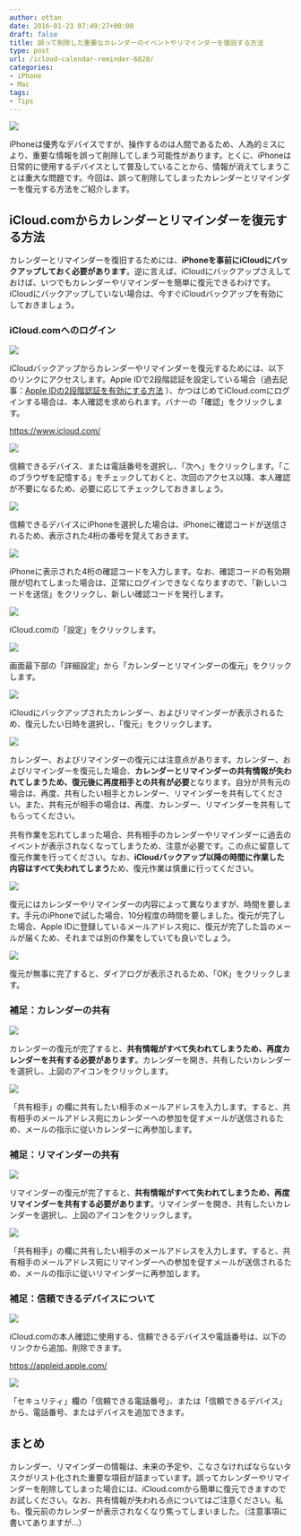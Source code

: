 ```yaml
---
author: ottan
date: 2016-01-23 07:49:27+00:00
draft: false
title: 誤って削除した重要なカレンダーのイベントやリマインダーを復旧する方法
type: post
url: /icloud-calendar-reminder-6828/
categories:
- iPhone
- Mac
tags:
- Tips
---
```


![](/uploads/2016/01/160123-56a324368a642-1.png)






iPhoneは優秀なデバイスですが、操作するのは人間であるため、人為的ミスにより、重要な情報を誤って削除してしまう可能性があります。とくに、iPhoneは日常的に使用するデバイスとして普及していることから、情報が消えてしまうことは重大な問題です。今回は、誤って削除してしまったカレンダーとリマインダーを復元する方法をご紹介します。





## iCloud.comからカレンダーとリマインダーを復元する方法





カレンダーとリマインダーを復旧するためには、**iPhoneを事前にiCloudにバックアップしておく必要があります**。逆に言えば、iCloudにバックアップさえしておけば、いつでもカレンダーやリマインダーを簡単に復元できるわけです。iCloudにバックアップしていない場合は、今すぐiCloudバックアップを有効にしておきましょう。





### iCloud.comへのログイン





![](/uploads/2016/01/160123-56a324383bc89-1.png)






iCloudバックアップからカレンダーやリマインダーを復元するためには、以下のリンクにアクセスします。Apple IDで2段階認証を設定している場合（過去記事：[Apple IDの2段階認証を有効にする方法](/appleid-two-step-authentication-2163/)
）、かつはじめてiCloud.comにログインする場合は、本人確認を求められます。バナーの「確認」をクリックします。



https://www.icloud.com/



![](/uploads/2016/01/160123-56a3243def7d1-1.png)






信頼できるデバイス、または電話番号を選択し、「次へ」をクリックします。「このブラウザを記憶する」をチェックしておくと、次回のアクセス以降、本人確認が不要になるため、必要に応じてチェックしておきましょう。





![](/uploads/2016/01/160123-56a3243f95a63-1.png)






信頼できるデバイスにiPhoneを選択した場合は、iPhoneに確認コードが送信されるため、表示された4桁の番号を覚えておきます。





![](/uploads/2016/01/160123-56a32440ad55b-1.png)






iPhoneに表示された4桁の確認コードを入力します。なお、確認コードの有効期限が切れてしまった場合は、正常にログインできなくなりますので、「新しいコードを送信」をクリックし、新しい確認コードを発行します。





![](/uploads/2016/01/160123-56a324439b089-1.png)






iCloud.comの「設定」をクリックします。





![](/uploads/2016/01/160123-56a32450b37ce-1.png)






画面最下部の「詳細設定」から「カレンダーとリマインダーの復元」をクリックします。





![](/uploads/2016/01/160123-56a32451ea2dc-1.png)






iCloudにバックアップされたカレンダー、およびリマインダーが表示されるため、復元したい日時を選択し、「復元」をクリックします。





![](/uploads/2016/01/160123-56a3245679e38-1.png)






カレンダー、およびリマインダーの復元には注意点があります。カレンダー、およびリマインダーを復元した場合、**カレンダーとリマインダーの共有情報が失われてしまうため、復元後に再度相手との共有が必要**となります。自分が共有元の場合は、再度、共有したい相手とカレンダー、リマインダーを共有してください。また、共有元が相手の場合は、再度、カレンダー、リマインダーを共有してもらってください。





共有作業を忘れてしまった場合、共有相手のカレンダーやリマインダーに過去のイベントが表示されなくなってしまうため、注意が必要です。この点に留意して復元作業を行ってください。なお、**iCloudバックアップ以降の時間に作業した内容はすべて失われてしまう**ため、復元作業は慎重に行ってください。





![](/uploads/2016/01/160123-56a324581d9b7-1.png)






復元にはカレンダーやリマインダーの内容によって異なりますが、時間を要します。手元のiPhoneで試した場合、10分程度の時間を要しました。復元が完了した場合、Apple IDに登録しているメールアドレス宛に、復元が完了した旨のメールが届くため、それまでは別の作業をしていても良いでしょう。





![](/uploads/2016/01/160123-56a324618c3bb-1.png)






復元が無事に完了すると、ダイアログが表示されるため、「OK」をクリックします。





### 補足：カレンダーの共有





![](/uploads/2016/01/160123-56a32462a90b8-1.png)






カレンダーの復元が完了すると、**共有情報がすべて失われてしまうため、再度カレンダーを共有する必要があります**。カレンダーを開き、共有したいカレンダーを選択し、上図のアイコンをクリックします。





![](/uploads/2016/01/160123-56a3246bf156a-1.png)






「共有相手」の欄に共有したい相手のメールアドレスを入力します。すると、共有相手のメールアドレス宛にカレンダーへの参加を促すメールが送信されるため、メールの指示に従いカレンダーに再参加します。





### 補足：リマインダーの共有





![](/uploads/2016/01/160123-56a3308185be5-1.png)






リマインダーの復元が完了すると、**共有情報がすべて失われてしまうため、再度リマインダーを共有する必要があります**。リマインダーを開き、共有したいカレンダーを選択し、上図のアイコンをクリックします。





![](/uploads/2016/01/160123-56a330823898d-1.png)






「共有相手」の欄に共有したい相手のメールアドレスを入力します。すると、共有相手のメールアドレス宛にリマインダーへの参加を促すメールが送信されるため、メールの指示に従いリマインダーに再参加します。





### 補足：信頼できるデバイスについて





![](/uploads/2016/01/160123-56a32474c2bc6-1.png)






iCloud.comの本人確認に使用する、信頼できるデバイスや電話番号は、以下のリンクから追加、削除できます。



https://appleid.apple.com/



![](/uploads/2016/01/160123-56a330832e590-1.png)






「セキュリティ」欄の「信頼できる電話番号」、または「信頼できるデバイス」から、電話番号、またはデバイスを追加できます。





## まとめ





カレンダー、リマインダーの情報は、未来の予定や、こなさなければならないタスクがリスト化された重要な項目が詰まっています。誤ってカレンダーやリマインダーを削除してしまった場合には、iCloud.comから簡単に復元できますのでお試しください。なお、共有情報が失われる点についてはご注意ください。私も、復元前のカレンダーが表示されなくなり焦ってしまいました。（注意事項に書いてありますが…）
